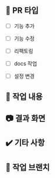 ## 📌 PR 타입
<!-- [x] 이렇게하면 체크돼요 -->
- [ ] 기능 추가
- [ ] 기능 수정
- [ ] 리팩토링
- [ ] docs 작업
- [ ] 설정 변경


## 📄 작업 내용
<!-- ex) 구글 소셜 로그인 기능추가, 프로젝트 모집글 쓰기 API 작성 -->


## 📷 결과 화면
<!-- 화면을 캡처해주세요 -->

## ✔️ 기타 사항
<!-- 리뷰 받고 싶은 포인트를 적어주세요! -->

## 🌳 작업 브랜치
<!--ex)  closed #이슈변호  -->